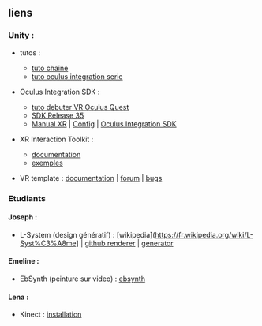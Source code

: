## liens

### Unity :
* tutos : 
    * [tuto chaine](https://assetstore.unity.com/packages/tools/integration/oculus-integration-82022)
    * [tuto oculus integration serie](https://assetstore.unity.com/packages/tools/integration/oculus-integration-82022)

* Oculus Integration SDK : 
    * [tuto debuter VR Oculus Quest](https://ledigitalpourtous.fr/2021/03/18/tuto-developper-pour-oculus-quest/)
    * [SDK Release 35](https://developer.oculus.com/downloads/package/unity-integration-archive/)
    * [Manual XR](https://assetstore.unity.com/packages/tools/integration/oculus-integration-82022) | [Config](https://assetstore.unity.com/packages/tools/integration/oculus-integration-82022) | [Oculus Integration SDK](https://assetstore.unity.com/packages/tools/integration/oculus-integration-82022)

* XR Interaction Toolkit : 
    * [documentation](https://docs.unity3d.com/Packages/com.unity.xr.interaction.toolkit@1.0/manual/index.html)
    * [exemples](https://docs.unity3d.com/Packages/com.unity.xr.interaction.toolkit@1.0/manual/samples.html)

* VR template : 
[documentation](https://docs.unity3d.com/Packages/com.unity.template.vr@3.0/manual/index.html) | 
[forum](https://forum.unity.com/forums/ar-vr-xr-discussion.80/) | 
[bugs](https://unity3d.com/unity/qa/bug-reporting)

### Etudiants
#### Joseph :
* L-System (design génératif) : 
    [wikipedia](https://fr.wikipedia.org/wiki/L-Syst%C3%A8me] |
    [github renderer](http://piratefsh.github.io/p5js-art/public/lsystems/) |
    [generator](https://onlinemathtools.com/l-system-generator)
#### Emeline : 
* EbSynth (peinture sur video) : 
    [ebsynth](https://ebsynth.com/)
#### Lena : 
* Kinect :
    [installation](https://www.youtube.com/watch?v=G_uZQx3EQQo)
